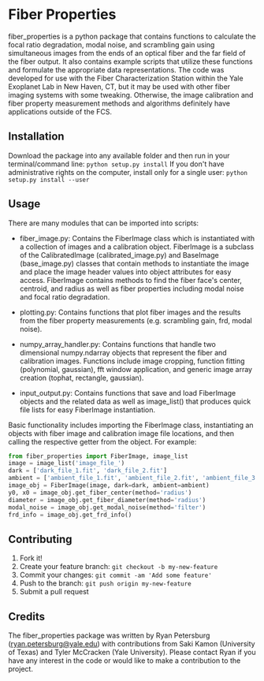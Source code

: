 # Fiber Properties

fiber_properties is a python package that contains functions to calculate the focal ratio degradation, modal noise, and scrambling gain using simultaneous images from the ends of an optical fiber and the far field of the fiber output. It also contains example scripts that utilize these functions and formulate the appropriate data representations. The code was developed for use with the Fiber Characterization Station within the Yale Exoplanet Lab in New Haven, CT, but it may be used with other fiber imaging systems with some tweaking. Otherwise, the image calibration and fiber property measurement methods and algorithms definitely have applications outside of the FCS.

## Installation

Download the package into any available folder and then run in your terminal/command line: `python setup.py install`
If you don't have administrative rights on the computer, install only for a single user: `python setup.py install --user`

## Usage

There are many modules that can be imported into scripts:

* fiber_image.py: Contains the FiberImage class which is instantiated with a collection of images and a calibration object. FiberImage is a subclass of the CalibratedImage (calibrated_image.py) and BaseImage (base_image.py) classes that contain methods to instantiate the image and place the image header values into object attributes for easy access. FiberImage contains methods to find the fiber face's center, centroid, and radius as well as fiber properties including modal noise and focal ratio degradation.

* plotting.py: Contains functions that plot fiber images and the results from the fiber property measurements (e.g. scrambling gain, frd, modal noise).
  
* numpy_array_handler.py: Contains functions that handle two dimensional numpy.ndarray objects that represent the fiber and calibration images. Functions include image cropping, function fitting (polynomial, gaussian), fft window application, and generic image array creation (tophat, rectangle, gaussian).

* input_output.py: Contains functions that save and load FiberImage objects and the related data as well as image_list() that produces quick file lists for easy FiberImage instantiation.
  
Basic functionality includes importing the FiberImage class, instantiating an objects with fiber image and calibration image file locations, and then calling the respective getter from the object. For example:

```python
from fiber_properties import FiberImage, image_list
image = image_list('image_file_')
dark = ['dark_file_1.fit', 'dark_file_2.fit']
ambient = ['ambient_file_1.fit', 'ambient_file_2.fit', 'ambient_file_3.fit']
image_obj = FiberImage(image, dark=dark, ambient=ambient)
y0, x0 = image_obj.get_fiber_center(method='radius')
diameter = image_obj.get_fiber_diameter(method='radius')
modal_noise = image_obj.get_modal_noise(method='filter')
frd_info = image_obj.get_frd_info()
```

## Contributing

1. Fork it!
2. Create your feature branch: `git checkout -b my-new-feature`
3. Commit your changes: `git commit -am 'Add some feature'`
4. Push to the branch: `git push origin my-new-feature`
5. Submit a pull request

## Credits

The fiber_properties package was written by Ryan Petersburg (ryan.petersburg@yale.edu) with contributions from Saki Kamon (University of Texas) and Tyler McCracken (Yale University). Please contact Ryan if you have any interest in the code or would like to make a contribution to the project.
